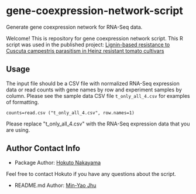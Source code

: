 # gene-coexpression-network-script

Generate gene coexpression network for RNA-Seq data.

Welcome! This is repository for gene coexpression network script.
This R script was used in the published project: [Lignin-based resistance to Cuscuta campestris parasitism in Heinz resistant tomato cultivars](https://doi.org/10.1101/706861)

## Usage

The input file should be a CSV file with normalized RNA-Seq expression data or read counts with gene names by row and experiment samples by column.
Please see the sample data CSV file `t_only_all_4.csv` for examples of formatting. 

```{r}
counts=read.csv ("t_only_all_4.csv", row.names=1)
```

Please replace "t_only_all_4.csv" with the RNA-Seq expression data that you are using.

## Author Contact Info

- Package Author:
[Hokuto Nakayama](mailto:hokuto@bs.s.u-tokyo.ac.jp)

Feel free to contact Hokuto if you have any questions about the script.

- README.md Author:
[Min-Yao Jhu](mailto:minjhu@ucdavis.edu)